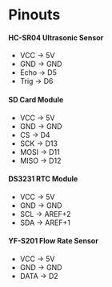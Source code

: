 # Pinouts

#### HC-SR04 Ultrasonic Sensor
- VCC → 5V
- GND → GND
- Echo → D5
- Trig → D6

#### SD Card Module
- VCC → 5V
- GND → GND
- CS → D4
- SCK → D13
- MOSI → D11
- MISO → D12

#### DS3231 RTC Module
- VCC → 5V
- GND → GND
- SCL → AREF+2
- SDA → AREF+1

#### YF-S201 Flow Rate Sensor
- VCC → 5V
- GND → GND
- DATA → D2